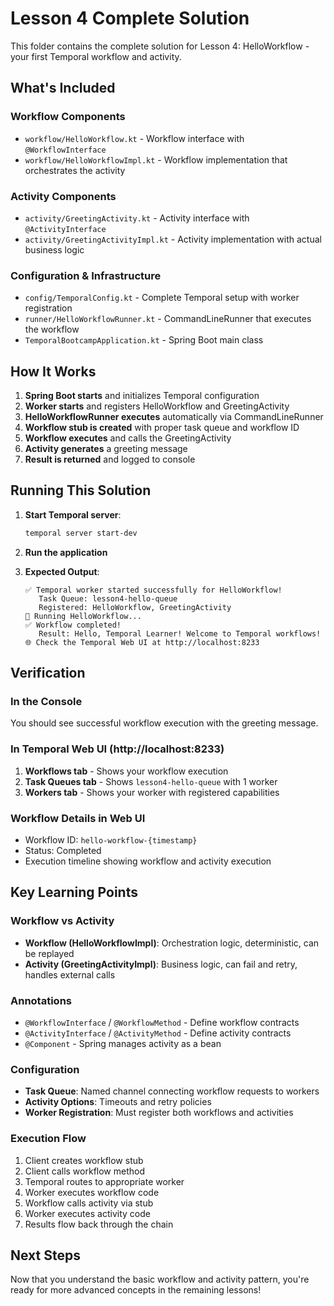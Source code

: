 # Lesson 4 Complete Solution

This folder contains the complete solution for Lesson 4: HelloWorkflow - your first Temporal workflow and activity.

## What's Included

### Workflow Components
- `workflow/HelloWorkflow.kt` - Workflow interface with `@WorkflowInterface`
- `workflow/HelloWorkflowImpl.kt` - Workflow implementation that orchestrates the activity

### Activity Components  
- `activity/GreetingActivity.kt` - Activity interface with `@ActivityInterface`
- `activity/GreetingActivityImpl.kt` - Activity implementation with actual business logic

### Configuration & Infrastructure
- `config/TemporalConfig.kt` - Complete Temporal setup with worker registration
- `runner/HelloWorkflowRunner.kt` - CommandLineRunner that executes the workflow
- `TemporalBootcampApplication.kt` - Spring Boot main class

## How It Works

1. **Spring Boot starts** and initializes Temporal configuration
2. **Worker starts** and registers HelloWorkflow and GreetingActivity
3. **HelloWorkflowRunner executes** automatically via CommandLineRunner
4. **Workflow stub is created** with proper task queue and workflow ID  
5. **Workflow executes** and calls the GreetingActivity
6. **Activity generates** a greeting message
7. **Result is returned** and logged to console

## Running This Solution

1. **Start Temporal server**:
   ```bash
   temporal server start-dev
   ```

2. **Run the application**

3. **Expected Output**:
   ```
   ✅ Temporal worker started successfully for HelloWorkflow!
      Task Queue: lesson4-hello-queue
      Registered: HelloWorkflow, GreetingActivity
   🚀 Running HelloWorkflow...
   ✅ Workflow completed!
      Result: Hello, Temporal Learner! Welcome to Temporal workflows!
   🌐 Check the Temporal Web UI at http://localhost:8233
   ```

## Verification

### In the Console
You should see successful workflow execution with the greeting message.

### In Temporal Web UI (http://localhost:8233)
1. **Workflows tab** - Shows your workflow execution
2. **Task Queues tab** - Shows `lesson4-hello-queue` with 1 worker
3. **Workers tab** - Shows your worker with registered capabilities

### Workflow Details in Web UI
- Workflow ID: `hello-workflow-{timestamp}`
- Status: Completed
- Execution timeline showing workflow and activity execution

## Key Learning Points

### Workflow vs Activity
- **Workflow (HelloWorkflowImpl)**: Orchestration logic, deterministic, can be replayed
- **Activity (GreetingActivityImpl)**: Business logic, can fail and retry, handles external calls

### Annotations
- `@WorkflowInterface` / `@WorkflowMethod` - Define workflow contracts
- `@ActivityInterface` / `@ActivityMethod` - Define activity contracts  
- `@Component` - Spring manages activity as a bean

### Configuration
- **Task Queue**: Named channel connecting workflow requests to workers
- **Activity Options**: Timeouts and retry policies
- **Worker Registration**: Must register both workflows and activities

### Execution Flow
1. Client creates workflow stub
2. Client calls workflow method
3. Temporal routes to appropriate worker
4. Worker executes workflow code
5. Workflow calls activity via stub
6. Worker executes activity code
7. Results flow back through the chain

## Next Steps

Now that you understand the basic workflow and activity pattern, you're ready for more advanced concepts in the remaining lessons! 